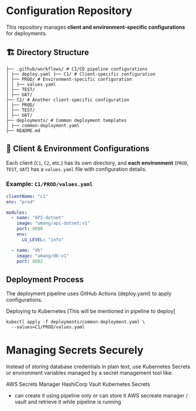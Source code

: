 # Configuration Repository

This repository manages **client and environment-specific configurations** for deployments.

## 🏗️ **Directory Structure**
```
├── .github/workflows/ # CI/CD pipeline configurations 
│ ├── deploy.yaml ├── C1/ # Client-specific configuration 
│ ├── PROD/ # Environment-specific configuration 
│ │ ├── values.yaml 
│ ├── TEST/ 
│ ├── UAT/ 
├── C2/ # Another client-specific configuration 
│ ├── PROD/ 
│ ├── TEST/ 
│ ├── UAT/ 
├── deployments/ # Common deployment templates 
│ ├── common-deployment.yaml 
├── README.md
```

## 📌 **Client & Environment Configurations**
Each client (`C1`, `C2`, etc.) has its own directory, and **each environment** (`PROD`, `TEST`, `UAT`) has a `values.yaml` file with configuration details.

### **Example: `C1/PROD/values.yaml`**
```yaml
clientName: "c1"
env: "prod"

modules:
  - name: "API-dotnet"
    image: "umang/api-dotnet:v1"
    port: 8080
    env:
      LG_LEVEL: "info"

  - name: "db"
    image: "umang/db:v1"
    port: 8082
```
## Deployment Process

The deployment pipeline uses GitHub Actions (deploy.yaml) to apply configurations.

Deploying to Kubernetes [This will be mentioned in pipeline to deploy]
```
kubectl apply -f deployments/common-deployment.yaml \
  --values=C1/PROD/values.yaml
```

# Managing Secrets Securely

Instead of storing database credentials in plain text, use Kubernetes Secrets or environment variables managed by a secret management tool like:

AWS Secrets Manager
HashiCorp Vault
Kubernetes Secrets

- can create it using pipeline only or can store it AWS secreate manager / vault and retrieve it while pipeline is running
